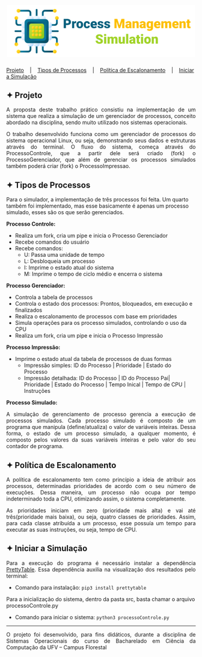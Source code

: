 <h1 align="center">
    <img alt="Logo" title="Simulator" src="images/logo.png" width="500px" />
</h1>

<p align="center">

  <a href="#-projeto">Projeto</a>
  &nbsp;&nbsp;&nbsp;|&nbsp;&nbsp;&nbsp;
  <a href="#-tipos-de-processos">Tipos de Processos</a>
  &nbsp;&nbsp;&nbsp;|&nbsp;&nbsp;&nbsp;
  <a href="#-política-de-escalonamento">Política de Escalonamento</a>
  &nbsp;&nbsp;&nbsp;|&nbsp;&nbsp;&nbsp;
  <a href="#-iniciar-a-simulação">Iniciar a Simulação</a>
</p>

## ✦ Projeto
<p align="justify">
A proposta deste trabalho prático consistiu na implementação de um sistema que 
realiza a simulação de um gerenciador de processos, conceito abordado na disciplina, 
sendo muito utilizado nos sistemas operacionais.
</p>

<p align="justify">
O trabalho desenvolvido funciona como um gerenciador de processos do sistema 
operacional Linux, ou seja, demonstrando seus dados e estruturas através do 
terminal. O fluxo do sistema, começa através do ProcessoControle, que a 
partir dele será criado (fork) o ProcessoGerenciador, que além de gerenciar os processos 
simulados também poderá criar (fork) o ProcessoImpressao.
</p>

## ✦ Tipos de Processos
Para o simulador, a implementação de três processos foi feita. Um quarto também
foi implementado, mas esse basicamente é apenas um processo simulado, esses são
os que serão gerenciados.

**Processo Controle:**
- Realiza um fork, cria um pipe e inicia o Processo Gerenciador
- Recebe comandos do usuário
- Recebe comandos: 
  - U: Passa uma unidade de tempo
  - L: Desbloqueia um processo
  - I: Imprime o estado atual do sistema
  - M: Imprime o tempo de ciclo médio e encerra o sistema

**Processo Gerenciador:**
- Controla a tabela de processos
- Controla o estado dos processos: Prontos, bloqueados, em execução e finalizados
- Realiza o escalonamento de processos com base em prioridades
- Simula operações para os processo simulados, controlando o uso da CPU
- Realiza um fork, cria um pipe e inicia o Processo Impressão

**Processo Impressão:**
- Imprime o estado atual da tabela de processos de duas formas
  - Impressão simples: ID do Processo | Prioridade | Estado do Processo
  - Impressão detalhada: ID do Processo | ID do Processo Pai| Prioridade | Estado do Processo | Tempo Inical | Tempo de CPU | Instruções

**Processo Simulado:**
<p align="justify">
A simulação de gerenciamento de processo gerencia a execução de processos simulados.
Cada processo simulado é composto de um programa que manipula (define/atualiza) o
valor de variáveis inteiras. Dessa forma, o estado de um processo simulado, a qualquer
momento, é composto pelos valores da suas variáveis inteiras e pelo valor do seu
contador de programa.
</p>

## ✦ Política de Escalonamento
<p align="justify">
A política de escalonamento tem como princípio a ideia de atribuir aos processos, 
determinadas prioridades de acordo com o seu número de execuções. Dessa maneira, 
um processo não ocupa por tempo indeterminado toda a CPU, otimizando assim, o 
sistema completamente.
</p>

<p align="justify">
As prioridades iniciam em zero (prioridade mais alta) e vai até três(prioridade 
mais baixa), ou seja, quatro classes de prioridades. Assim, para cada classe 
atribuída a um processo, esse possuía um tempo para executar as suas instruções, 
ou seja, tempo de CPU.
</p>

## ✦ Iniciar a Simulação
<p align="justify">
Para a execução do programa é necessário instalar a dependência <a href="">PrettyTable</a>. Essa dependência auxilia na visualização dos resultados pelo terminal:
</p>

- Comando para instalação: `pip3 install prettytable`

Para a inicialização do sistema, dentro da pasta src, basta chamar o arquivo processoControle.py
- Comando para iniciar o sistema: `python3 processoControle.py`


---
<p align="justify">
O projeto foi desenvolvido, para fins didáticos, durante a disciplina de Sistemas Operacionais do curso de Bacharelado em Ciência da Computação da UFV – Campus Florestal
</p>
